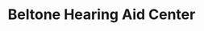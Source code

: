 ---
title: "Beltone Hearing Aid Center"
url: /huntington/beltone-hearing-aid-center/
shop: hearing aids
---